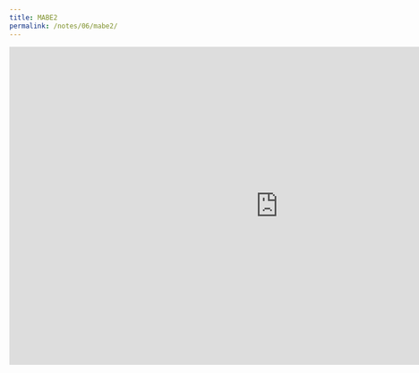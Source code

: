 ```yaml
---
title: MABE2
permalink: /notes/06/mabe2/
---
```


<iframe src="https://docs.google.com/presentation/d/e/2PACX-1vQNRh-HWDWdWVeBPoFEma5rbhAAbNPwOf1vtIP68o3CJSdXMQ0xHjz7Bw5-xV1Ll63WbhSscyiwn7NA/embed?start=false&loop=false&delayms=3000" frameborder="0" width="960" height="569" allowfullscreen="true" mozallowfullscreen="true" webkitallowfullscreen="true"></iframe>